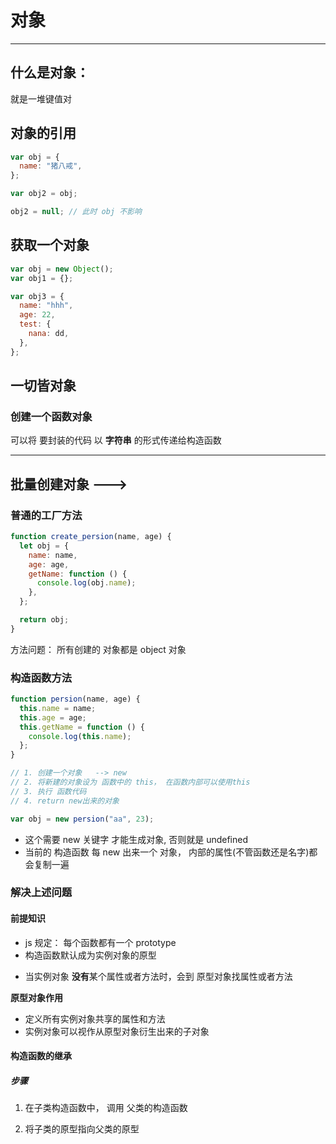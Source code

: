 # 对象

---

## 什么是对象：

就是一堆键值对

## 对象的引用

```js
var obj = {
  name: "猪八戒",
};

var obj2 = obj;

obj2 = null; // 此时 obj 不影响
```

## 获取一个对象

```js
var obj = new Object();
var obj1 = {};

var obj3 = {
  name: "hhh",
  age: 22,
  test: {
    nana: dd,
  },
};
```

## 一切皆对象

### 创建一个函数对象

可以将 要封装的代码 以 **字符串** 的形式传递给构造函数

---

## 批量创建对象 --->

### 普通的工厂方法

```js
function create_persion(name, age) {
  let obj = {
    name: name,
    age: age,
    getName: function () {
      console.log(obj.name);
    },
  };

  return obj;
}
```

方法问题： 所有创建的 对象都是 object 对象

### 构造函数方法

```js
function persion(name, age) {
  this.name = name;
  this.age = age;
  this.getName = function () {
    console.log(this.name);
  };
}

// 1. 创建一个对象   --> new
// 2. 将新建的对象设为 函数中的 this， 在函数内部可以使用this
// 3. 执行 函数代码
// 4. return new出来的对象

var obj = new persion("aa", 23);
```

- 这个需要 new 关键字 才能生成对象, 否则就是 undefined
- 当前的 构造函数 每 new 出来一个 对象， 内部的属性(不管函数还是名字)都会复制一遍

### 解决上述问题

#### 前提知识

- js 规定： 每个函数都有一个 prototype
- 构造函数默认成为实例对象的原型

* 当实例对象 **没有**某个属性或者方法时，会到 原型对象找属性或者方法

**原型对象作用**

- 定义所有实例对象共享的属性和方法
- 实例对象可以视作从原型对象衍生出来的子对象

#### 构造函数的继承

##### 步骤

1. 在子类构造函数中， 调用 父类的构造函数

2. 将子类的原型指向父类的原型

